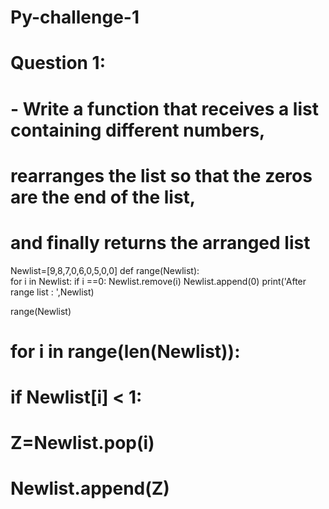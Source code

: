 


# Py-challenge-1
# Question 1:
# - Write a function that receives a list containing different numbers, 
# rearranges the list so that the zeros are the end of the list, 
# and finally returns the arranged list

Newlist=[9,8,7,0,6,0,5,0,0]
def range(Newlist):  
       for i in Newlist:
        if i ==0:
            Newlist.remove(i)
            Newlist.append(0)
       print('After range list : ',Newlist)

range(Newlist)

# for i in range(len(Newlist)):
# if Newlist[i] < 1:
# Z=Newlist.pop(i)
# Newlist.append(Z)





